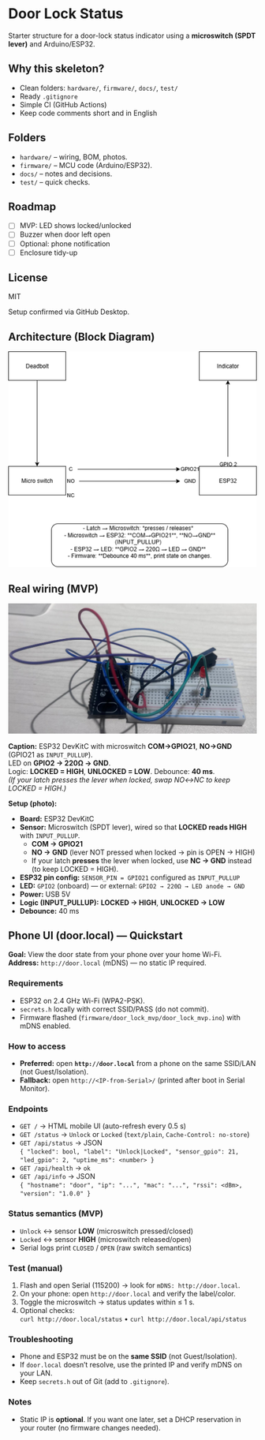 # Door Lock Status
Starter structure for a door-lock status indicator using a **microswitch (SPDT lever)** and Arduino/ESP32.

## Why this skeleton?
- Clean folders: `hardware/`, `firmware/`, `docs/`, `test/`
- Ready `.gitignore`
- Simple CI (GitHub Actions)
- Keep code comments short and in English

## Folders
- `hardware/` – wiring, BOM, photos.
- `firmware/` – MCU code (Arduino/ESP32).
- `docs/` – notes and decisions.
- `test/` – quick checks.

## Roadmap 
- [ ] MVP: LED shows locked/unlocked
- [ ] Buzzer when door left open
- [ ] Optional: phone notification
- [ ] Enclosure tidy-up

## License
MIT 

Setup confirmed via GitHub Desktop.

## Architecture (Block Diagram)
![Block diagram](hardware/door-lock-block.png)

## Real wiring (MVP)
![Real wiring — ESP32 DevKitC, microswitch COM→GPIO21, NO→GND](hardware/microswitch-wiring.png)

**Caption:** ESP32 DevKitC with microswitch **COM→GPIO21**, **NO→GND** (GPIO21 as `INPUT_PULLUP`).  
LED on **GPIO2 → 220Ω → GND**.  
Logic: **LOCKED = HIGH**, **UNLOCKED = LOW**. Debounce: **40 ms**.  
*(If your latch presses the lever when locked, swap NO↔NC to keep LOCKED = HIGH.)*


**Setup (photo):**
- **Board:** ESP32 DevKitC
- **Sensor:** Microswitch (SPDT lever), wired so that **LOCKED reads HIGH** with `INPUT_PULLUP`.
  - **COM → GPIO21**
  - **NO  → GND**  (lever NOT pressed when locked → pin is OPEN → HIGH)
  - If your latch **presses** the lever when locked, use **NC → GND** instead (to keep LOCKED = HIGH).
- **ESP32 pin config:** `SENSOR_PIN = GPIO21` configured as `INPUT_PULLUP`
- **LED:** `GPIO2` (onboard) — or external: `GPIO2 → 220Ω → LED anode → GND`
- **Power:** USB 5V
- **Logic (INPUT_PULLUP):** **LOCKED → HIGH**, **UNLOCKED → LOW**
- **Debounce:** 40 ms

## Phone UI (door.local) — Quickstart

**Goal:** View the door state from your phone over your home Wi-Fi.  
**Address:** `http://door.local` (mDNS) — no static IP required.

### Requirements
- ESP32 on 2.4 GHz Wi-Fi (WPA2-PSK).
- `secrets.h` locally with correct SSID/PASS (do not commit).
- Firmware flashed (`firmware/door_lock_mvp/door_lock_mvp.ino`) with mDNS enabled.

### How to access
- **Preferred:** open **`http://door.local`** from a phone on the same SSID/LAN (not Guest/Isolation).
- **Fallback:** open `http://<IP-from-Serial>/` (printed after boot in Serial Monitor).

### Endpoints
- `GET /` → HTML mobile UI (auto-refresh every 0.5 s)
- `GET /status` → `Unlock` or `Locked` (`text/plain`, `Cache-Control: no-store`)
- `GET /api/status` → JSON  
  `{ "locked": bool, "label": "Unlock|Locked", "sensor_gpio": 21, "led_gpio": 2, "uptime_ms": <number> }`
- `GET /api/health` → `ok`
- `GET /api/info` → JSON  
  `{ "hostname": "door", "ip": "...", "mac": "...", "rssi": <dBm>, "version": "1.0.0" }`

### Status semantics (MVP)
- `Unlock` ↔ sensor **LOW** (microswitch pressed/closed)  
- `Locked` ↔ sensor **HIGH** (microswitch released/open)  
- Serial logs print `CLOSED` / `OPEN` (raw switch semantics)

### Test (manual)
1. Flash and open Serial (115200) → look for `mDNS: http://door.local`.
2. On your phone: open `http://door.local` and verify the label/color.
3. Toggle the microswitch → status updates within ≤ 1 s.
4. Optional checks:  
   `curl http://door.local/status` • `curl http://door.local/api/status`

### Troubleshooting
- Phone and ESP32 must be on the **same SSID** (not Guest/Isolation).
- If `door.local` doesn’t resolve, use the printed IP and verify mDNS on your LAN.
- Keep `secrets.h` out of Git (add to `.gitignore`).

### Notes
- Static IP is **optional**. If you want one later, set a DHCP reservation in your router (no firmware changes needed).
